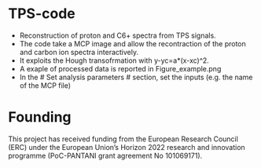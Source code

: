 # TPS-code

- Reconstruction of proton and C6+ spectra from TPS signals.
- The code take a MCP image and allow the recontraction of the proton and carbon ion spectra interactively.
- It exploits the Hough transofrmation with y-yc=a*(x-xc)^2.
- A exaple of processed data is reported in Figure_example.png
- In the # Set analysis parameters # section, set the inputs (e.g. the name of the MCP file)
  
# Founding

This project has received funding from the European Research Council (ERC) under the European Union’s Horizon 2022 research and innovation programme (PoC-PANTANI grant agreement No 101069171).
